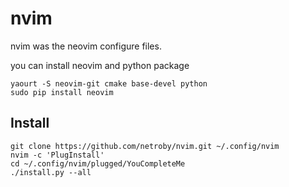 # nvim

nvim was the neovim configure files.

you can install neovim and python package 

```
yaourt -S neovim-git cmake base-devel python
sudo pip install neovim
```

## Install


```
git clone https://github.com/netroby/nvim.git ~/.config/nvim
nvim -c 'PlugInstall'
cd ~/.config/nvim/plugged/YouCompleteMe
./install.py --all
```

